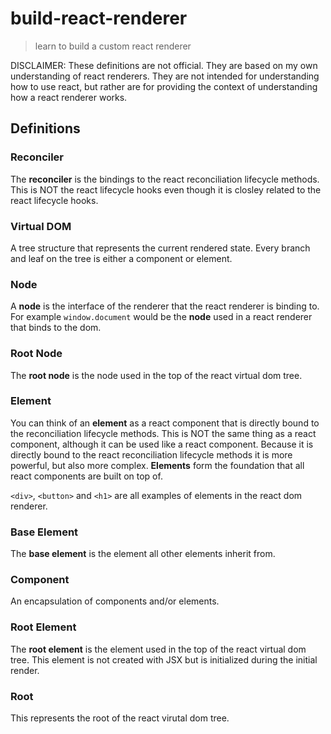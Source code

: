 # build-react-renderer

> learn to build a custom react renderer

DISCLAIMER: These definitions are not official. They are based on my own understanding of react renderers.
They are not intended for understanding how to use react, but rather are for providing the context of
understanding how a react renderer works.

## Definitions

### Reconciler
The **reconciler** is the bindings to the react reconciliation lifecycle methods. This is NOT the react
lifecycle hooks even though it is closley related to the react lifecycle hooks.

### Virtual DOM
A tree structure that represents the current rendered state. Every branch and leaf on the tree is either a
component or element.

### Node
A **node** is the interface of the renderer that the react renderer is binding to. For example
`window.document` would be the **node** used in a react renderer that binds to the dom.

### Root Node
The **root node** is the node used in the top of the react virtual dom tree.

### Element
You can think of an **element** as a react component that is directly bound to the reconciliation lifecycle methods.
This is NOT the same thing as a react component, although it can be used like a react component.
Because it is directly bound to the react reconciliation lifecycle methods it is more powerful, but also more complex.
**Elements** form the foundation that all react components are built on top of.

`<div>`, `<button>` and `<h1>` are all examples of elements in the react dom renderer.

### Base Element
The **base element** is the element all other elements inherit from.

### Component
An encapsulation of components and/or elements.

### Root Element
The **root element** is the element used in the top of the react virtual dom tree. This element is
not created with JSX but is initialized during the initial render.

### Root
This represents the root of the react virutal dom tree.
